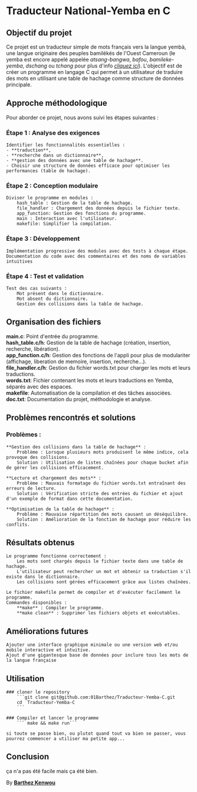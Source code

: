 # Traducteur National-Yemba en C

## Objectif du projet

Ce projet est un traducteur simple de mots français vers la langue yembà, une langue originaire des peuples bamilékés de l'Ouest Cameroun (le yemba est encore appelé appelée *atsang-bangwa*, *bafou*, *bamileke-yemba*, *dschang* ou *tchang* pour plus d'info [*cliquez ici*](https://fr.wikipedia.org/wiki/Yemba)). L'objectif est de créer un programme en langage C qui permet à un utilisateur de traduire des mots en utilisant une table de hachage comme structure de données principale.

## Approche méthodologique

Pour aborder ce projet, nous avons suivi les étapes suivantes :

### Étape 1 : Analyse des exigences

    Identifier les fonctionnalités essentielles :
    - **traduction**, 
    - **recherche dans un dictionnaire**, 
    - **gestion des données avec une table de hachage**.
    - Choisir une structure de données efficace pour optimiser les performances (table de hachage).

### Étape 2 : Conception modulaire

    Diviser le programme en modules :
        hash_table : Gestion de la table de hachage.
        file_handler : Chargement des données depuis le fichier texte.
        app_function: Gestion des fonctions du programme.
        main : Interaction avec l'utilisateur.
        makefile: Simplifier la compilation.

### Étape 3 : Développement

    Implémentation progressive des modules avec des tests à chaque étape.
    Documentation du code avec des commentaires et des noms de variables intuitives

### Étape 4 : Test et validation

    Test des cas suivants :
        Mot présent dans le dictionnaire.
        Mot absent du dictionnaire.
        Gestion des collisions dans la table de hachage.

## Organisation des fichiers

**main.c**: Point d'entrée du programme.<br>
**hash_table.c/h**: Gestion de la table de hachage (création, insertion, recherche, libération).<br>
**app_function.c/h**: Gestion des fonctions de l'appli pour plus de modulariter (affichage, liberation de memoire, insertion, recherche...).<br>
**file_handler.c/h**:	Gestion du fichier words.txt pour charger les mots et leurs traductions.<br>
**words.txt**:	Fichier contenant les mots et leurs traductions en Yemba, séparés avec des espaces.<br>
**makefile**:	Automatisation de la compilation et des tâches associées.<br>
**doc.txt**:	Documentation du projet, méthodologie et analyse. <br>

## Problèmes rencontrés et solutions

### Problèmes :
    
    **Gestion des collisions dans la table de hachage** :
        Problème : Lorsque plusieurs mots produisent le même indice, cela provoque des collisions.
        Solution : Utilisation de listes chaînées pour chaque bucket afin de gérer les collisions efficacement.

    **Lecture et chargement des mots** :
        Problème : Mauvais formatage du fichier words.txt entraînant des erreurs de lecture.
        Solution : Vérification stricte des entrées du fichier et ajout d'un exemple de format dans cette documentation.

    **Optimisation de la table de hachage** :
        Problème : Mauvaise répartition des mots causant un déséquilibre.
        Solution : Amélioration de la fonction de hachage pour réduire les conflits.

## Résultats obtenus

    Le programme fonctionne correctement :
        Les mots sont chargés depuis le fichier texte dans une table de hachage.
        L'utilisateur peut rechercher un mot et obtenir sa traduction s'il existe dans le dictionnaire.
        Les collisions sont gérées efficacement grâce aux listes chaînées.

    Le fichier makefile permet de compiler et d'exécuter facilement le programme.
    Commandes disponibles :
        **make** : Compiler le programme.
        **make clean** : Supprimer les fichiers objets et exécutables.

## Améliorations futures

    Ajouter une interface graphique minimale ou une version web et/ou mobile interactive et intuitive.
    Ajout d'une gigantesque base de données pour inclure tous les mots de la langue française

## Utilisation

    ### cloner le repository
        ```git clone git@github.com:01Barthez/Traducteur-Yemba-C.git
        cd  Traducteur-Yemba-C
        ```

    ### Compiler et lancer le programme
        ``` make && make run```
    
    si toute se passe bien, ou plutot quand tout va bien se passer, vous pourrez commencer a utiliser ma petite app...

## Conclusion

ça n'a pas été facile mais ça été bien.

By [**Barthez Kenwou**](https://github.com/01Barthez)
